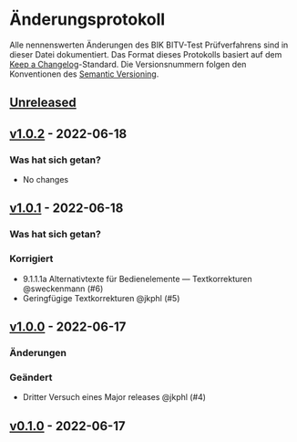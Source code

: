 # Änderungsprotokoll

Alle nennenswerten Änderungen des BIK BITV-Test Prüfverfahrens sind in dieser Datei dokumentiert. Das Format dieses Protokolls basiert auf dem [Keep a Changelog](https://keepachangelog.com/en/1.0.0/)-Standard. Die Versionsnummern folgen den Konventionen des [Semantic Versioning](https://semver.org/spec/v2.0.0.html).

## [Unreleased](https://github.com/tollwerk/BIK-Web-Test/compare/v1.0.2...HEAD)

## [v1.0.2](https://github.com/tollwerk/BIK-Web-Test/compare/v1.0.1...v1.0.2) - 2022-06-18

### Was hat sich getan?

- No changes

## [v1.0.1](https://github.com/tollwerk/BIK-Web-Test/compare/v1.0.0...v1.0.1) - 2022-06-18

### Was hat sich getan?

### Korrigiert

- 9.1.1.1a Alternativtexte für Bedienelemente — Textkorrekturen @sweckenmann (#6)
- Geringfügige Textkorrekturen @jkphl (#5)

## [v1.0.0](https://github.com/tollwerk/BIK-Web-Test/compare/v0.1.0...v1.0.0) - 2022-06-17

### Änderungen

### Geändert

- Dritter Versuch eines Major releases @jkphl (#4)

## [v0.1.0](https://github.com/tollwerk/BIK-Web-Test/compare/v1.0.0...v0.1.0) - 2022-06-17
